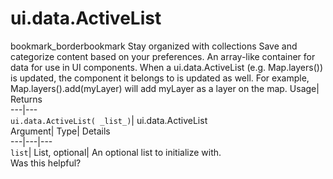  
#  ui.data.ActiveList
bookmark_borderbookmark Stay organized with collections  Save and categorize content based on your preferences.
An array-like container for data for use in UI components. 
When a ui.data.ActiveList (e.g. Map.layers()) is updated, the component it belongs to is updated as well. For example, Map.layers().add(myLayer) will add myLayer as a layer on the map.
Usage| Returns  
---|---  
`ui.data.ActiveList( _list_)`| ui.data.ActiveList  
Argument| Type| Details  
---|---|---  
`list`| List, optional| An optional list to initialize with.  
Was this helpful?
